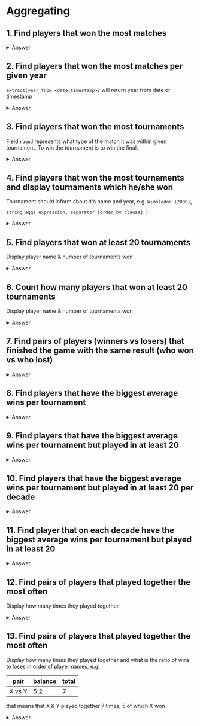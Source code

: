 # Aggregating

## 1. Find players that won the most matches

<details>
  <summary>Answer</summary>
  <p>
  
```sql
select winner_id, winner_name, count(*) as matches_won
from atp_matches m
group by winner_id, winner_name
order by matches_won desc
```
  
  </p>
</details>

## 2. Find players that won the most matches per given year

`extract(year from <date|timestamp>)` will return year from date or timestamp

<details>
  <summary>Answer</summary>
  <p>
  
```sql
select winner_id, winner_name, extract(year from tourney_date) as year, count(*) as matches_won
from atp_matches m
group by winner_id, winner_name, year
order by matches_won desc, year desc;
```
  
  </p>
</details>


## 3. Find players that won the most tournaments

Field `round` represents what type of the match it was within given tournament.
To win the tournament is to win the final. 

<details>
  <summary>Answer</summary>
  <p>
  
```sql
select winner_name,
       count(*) tournament_wins
from atp_matches
where round = 'F'
group by winner_name
order by tournament_wins desc
```
  
  </p>
</details>

## 4. Find players that won the most tournaments and display tournaments which he/she won
 
Tournament should inform about it's name and year, e.g. `Wimbledon (2008)`,

`string_agg( expression, separator [order_by_clause] )`


<details>
  <summary>Answer</summary>
  <p>
  
```sql
select winner_name,
       count(*) tournament_wins,
       string_agg(tourney_name || ' (' || extract(year from tourney_date) || ')', ', ' order by tourney_date)
from atp_matches
where round = 'F'
group by winner_name
order by tournament_wins desc
```
  
  </p>
</details>


## 5. Find players that won at least 20 tournaments

Display player name & number of tournaments won

<details>
  <summary>Answer</summary>
  <p>
  
```sql
select winner_name,
       count(*) tournament_wins
from atp_matches
where round = 'F'
group by winner_name
having tournament_wins >= 20
order by tournament_wins desc
```

  </p>
</details>


## 6. Count how many players that won at least 20 tournaments

Display player name & number of tournaments won

<details>
  <summary>Answer</summary>
  <p>
  
```sql
select count(*)
from (
    select winner_name,
           count(*) tournament_wins
    from atp_matches
    where round = 'F'
    group by winner_name
    having tournament_wins >= 20
) at_least_20
```

  </p>
</details>

## 7. Find pairs of players (winners vs losers) that finished the game with the same result (who won vs who lost) 

<details>
  <summary>Answer</summary>
  <p>
  
```sql
select winner_name,
       loser_name,
       count(*) matches_played
from atp_matches
group by winner_name, loser_name
order by matches_played desc
```
  
  </p>
</details>

## 8. Find players that have the biggest average wins per tournament 

<details>
  <summary>Answer</summary>
  <p>
  
```sql
select winner_name,
       avg(wins_on_tournament) as wins_per_tournament
from (
         select winner_name, count(*) wins_on_tournament
         from atp_matches
         group by winner_name, tourney_id
     ) subset
group by winner_name
order by wins_per_tournament desc
```
  </p>
</details>

## 9. Find players that have the biggest average wins per tournament but played in at least 20

<details>
  <summary>Answer</summary>
  <p>
  
```sql
select winner_name,
       avg(wins_on_tournament) as wins_per_tournament,
       count(*) as tournaments_participated
from (
         select winner_name, count(*) wins_on_tournament
         from atp_matches
         group by winner_name, tourney_id
     ) subset
group by winner_name
having count(*) >= 20
order by wins_per_tournament desc
```
  </p>
</details>

## 10. Find players that have the biggest average wins per tournament but played in at least 20 per decade

<details>
  <summary>Answer</summary>
  <p>
  
```sql
select winner_name,
       decade,
       avg(wins_on_tournament) as wins_per_tournament,
       count(*)                as tournaments_participated
from (
         select winner_name,
                count(*)                                  wins_on_tournament,
                extract(decade from tourney_date) * 10 as decade
         from atp_matches
         group by winner_name, tourney_id, decade
     ) subset
group by winner_name, decade
having count(*) >= 20
order by wins_per_tournament desc
```
  </p>
</details>

## 11. Find player that on each decade have the biggest average wins per tournament but played in at least 20 

<details>
  <summary>Answer</summary>
  <p>
  
```sql
select distinct on (decade) *
from (
         select winner_name,
                decade,
                avg(wins_on_tournament) as wins_per_tournament,
                count(*)                as tournaments_participated
         from (
                  select winner_name,
                         count(*)                                  wins_on_tournament,
                         extract(decade from tourney_date) * 10 as decade
                  from atp_matches
                  group by winner_name, tourney_id, decade
              ) subset
         group by winner_name, decade
         having count(*) >= 20
         order by decade, wins_per_tournament desc
     ) per_decade
```
  
  </p>
</details>

## 12. Find pairs of players that played together the most often

Display how many times they played together

<details>
  <summary>Answer</summary>
  <p>
  
```sql
select *
from (
         select distinct on (pair_id) pair,
                                      (matches_won +
                                       (select count(*)
                                        from atp_matches lost_matches
                                        where won_matches.loser_id = lost_matches.winner_id
                                          and won_matches.winner_id = lost_matches.loser_id)) as total_matches
         from (
                  select winner_name || ' vs ' || loser_name                                   as pair,
                         greatest(winner_id, loser_id) || ' vs ' || least(winner_id, loser_id) as pair_id,
                         winner_id,
                         loser_id,
                         count(*)                                                              as matches_won
                  from atp_matches
                  group by pair, pair_id, winner_id, loser_id
              ) won_matches
         order by pair_id, matches_won desc
     ) sorted
order by total_matches desc
```
  
  </p>
</details>

## 13. Find pairs of players that played together the most often

Display how many times they played together and what is the ratio of wins to loses in order of player names, e.g.

| pair | balance | total
| --- | --- | --- |
| X vs Y | 5:2 | 7

that means that X & Y played together 7 times, 5 of which X won 

<details>
  <summary>Answer</summary>
  <p>
  
```sql
select *
from (
         select distinct on (pair_id) pair,
                                      matches_won || ':' || matches_lost as balance,
                                      matches_won + matches_lost         as total_matches
         from (
                  select pair,
                         pair_id,
                         matches_won,
                         (select count(*)
                          from atp_matches lost_matches
                          where won_matches.loser_id = lost_matches.winner_id
                            and won_matches.winner_id = lost_matches.loser_id) as matches_lost
                  from (
                           select winner_name || ' vs ' || loser_name                                   as pair,
                                  greatest(winner_id, loser_id) || ' vs ' || least(winner_id, loser_id) as pair_id,
                                  winner_id,
                                  loser_id,
                                  count(*)                                                              as matches_won
                           from atp_matches
                           group by pair, pair_id, winner_id, loser_id
                       ) won_matches
              ) total
         order by pair_id, matches_won desc
     ) sortable
order by total_matches desc
```
  
  </p>
</details>

